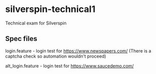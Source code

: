 # silverspin-technical1

Technical exam for Silverspin

## Spec files

login.feature - login test for https://www.newspapers.com/ (There is a captcha check so automation wouldn't proceed)

alt_login.feature - login test for https://www.saucedemo.com/
